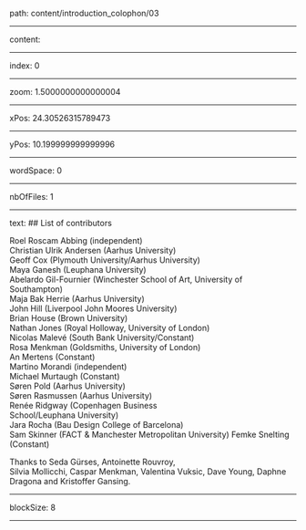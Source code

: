 path: content/introduction_colophon/03

----

content: 

----

index: 0

----

zoom: 1.5000000000000004

----

xPos: 24.30526315789473

----

yPos: 10.199999999999996

----

wordSpace: 0

----

nbOfFiles: 1

----

text: ## List of contributors

Roel Roscam Abbing (independent)  
Christian Ulrik Andersen (Aarhus University)  
Geoff Cox (Plymouth University/Aarhus University)    
Maya Ganesh (Leuphana University)   
Abelardo Gil-Fournier (Winchester School of Art, University of Southampton)  
Maja Bak Herrie (Aarhus University)  
John Hill (Liverpool John Moores University)  
Brian House (Brown University)  
Nathan Jones (Royal Holloway, University of London)  
Nicolas Malevé (South Bank University/Constant)  
Rosa Menkman (Goldsmiths, University of London)  
An Mertens (Constant)  
Martino Morandi (independent)  
Michael Murtaugh (Constant)  
Søren Pold (Aarhus University)  
Søren Rasmussen (Aarhus University)  
Renée Ridgway (Copenhagen Business <br> School/Leuphana University)  
Jara Rocha (Bau Design College of Barcelona)  
Sam Skinner (FACT & Manchester Metropolitan University) 
Femke Snelting (Constant)  
 

Thanks to Seda Gürses, Antoinette Rouvroy, <br> Silvia Mollicchi, Caspar
Menkman, Valentina Vuksic, Dave Young, Daphne Dragona and Kristoffer Gansing.

----

blockSize: 8

----

